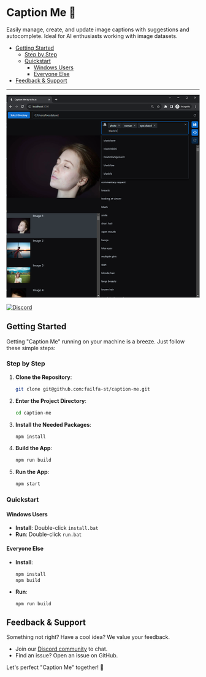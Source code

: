 # Caption Me 📸



Easily manage, create, and update image captions with suggestions and autocomplete. Ideal for AI enthusiasts working with image datasets.

<!-- toc -->

- [Getting Started](#getting-started)
  * [Step by Step](#step-by-step)
  * [Quickstart](#quickstart)
    + [Windows Users](#windows-users)
    + [Everyone Else](#everyone-else)
- [Feedback & Support](#feedback--support)

<!-- tocstop -->

---

<p align="center">
  <img src="assets/screenshot-01.png" alt="screenshot 1" width="600"/>
</p>

[![Discord](https://img.shields.io/discord/1091306623819059300?color=7289da&label=Discord&logo=discord&logoColor=fff&style=for-the-badge)](https://discord.com/invite/m3TBB9XEkb)

## Getting Started

Getting "Caption Me" running on your machine is a breeze. Just follow these simple steps:

### Step by Step

1. **Clone the Repository**:
    ```bash
    git clone git@github.com:failfa-st/caption-me.git
    ```
2. **Enter the Project Directory**:
    ```bash
    cd caption-me
    ```
3. **Install the Needed Packages**:
    ```bash
    npm install
    ```
4. **Build the App**:
    ```bash
    npm run build
    ```
5. **Run the App**:
    ```bash
    npm start
    ```

### Quickstart

#### Windows Users
- **Install**: Double-click `install.bat`
- **Run**: Double-click `run.bat`

#### Everyone Else
- **Install**:
    ```shell
    npm install
    npm build
    ```
- **Run**:
    ```shell
    npm run build
    ```

## Feedback & Support

Something not right? Have a cool idea? We value your feedback.

- Join our [Discord community](https://discord.com/invite/m3TBB9XEkb) to chat.
- Find an issue? Open an issue on GitHub.

Let's perfect "Caption Me" together! 🥳
